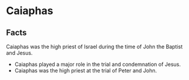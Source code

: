 # Caiaphas

## Facts

Caiaphas was the high priest of Israel during the time of John the Baptist and Jesus.

* Caiaphas played a major role in the trial and condemnation of Jesus.
* ​Caiaphas was the high priest at the trial of Peter and John.